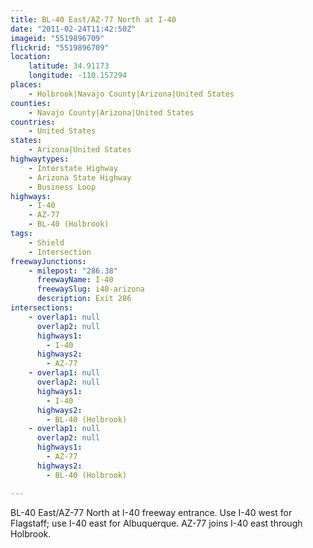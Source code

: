 ```yaml
---
title: BL-40 East/AZ-77 North at I-40
date: "2011-02-24T11:42:50Z"
imageid: "5519896709"
flickrid: "5519896709"
location:
    latitude: 34.91173
    longitude: -110.157294
places:
    - Holbrook|Navajo County|Arizona|United States
counties:
    - Navajo County|Arizona|United States
countries:
    - United States
states:
    - Arizona|United States
highwaytypes:
    - Interstate Highway
    - Arizona State Highway
    - Business Loop
highways:
    - I-40
    - AZ-77
    - BL-40 (Holbrook)
tags:
    - Shield
    - Intersection
freewayJunctions:
    - milepost: "286.38"
      freewayName: I-40
      freewaySlug: i40-arizona
      description: Exit 286
intersections:
    - overlap1: null
      overlap2: null
      highways1:
        - I-40
      highways2:
        - AZ-77
    - overlap1: null
      overlap2: null
      highways1:
        - I-40
      highways2:
        - BL-40 (Holbrook)
    - overlap1: null
      overlap2: null
      highways1:
        - AZ-77
      highways2:
        - BL-40 (Holbrook)

---
```

BL-40 East/AZ-77 North at I-40 freeway entrance.  Use I-40 west for Flagstaff; use I-40 east for Albuquerque.  AZ-77 joins I-40 east through Holbrook.